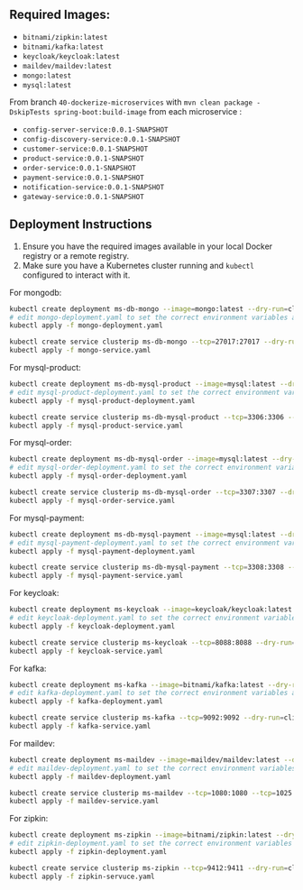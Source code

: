 ## Required Images:

- `bitnami/zipkin:latest`
- `bitnami/kafka:latest`
- `keycloak/keycloak:latest`
- `maildev/maildev:latest`
- `mongo:latest`
- `mysql:latest`

From branch `40-dockerize-microservices` with `mvn clean package -DskipTests spring-boot:build-image` from each
microservice :

- `config-server-service:0.0.1-SNAPSHOT`
- `config-discovery-service:0.0.1-SNAPSHOT`
- `customer-service:0.0.1-SNAPSHOT`
- `product-service:0.0.1-SNAPSHOT`
- `order-service:0.0.1-SNAPSHOT`
- `payment-service:0.0.1-SNAPSHOT`
- `notification-service:0.0.1-SNAPSHOT`
- `gateway-service:0.0.1-SNAPSHOT`

## Deployment Instructions

1. Ensure you have the required images available in your local Docker registry or a remote registry.
2. Make sure you have a Kubernetes cluster running and `kubectl` configured to interact with it.

For mongodb:

```bash
kubectl create deployment ms-db-mongo --image=mongo:latest --dry-run=client -o yaml > mongo-deployment.yaml
# edit mongo-deployment.yaml to set the correct environment variables and other configurations
kubectl apply -f mongo-deployment.yaml

kubectl create service clusterip ms-db-mongo --tcp=27017:27017 --dry-run=client -o yaml > mongo-service.yaml
kubectl apply -f mongo-service.yaml
```

For mysql-product:

```bash
kubectl create deployment ms-db-mysql-product --image=mysql:latest --dry-run=client -o yaml > mysql-product-deployment.yaml
# edit mysql-product-deployment.yaml to set the correct environment variables and other configurations
kubectl apply -f mysql-product-deployment.yaml

kubectl create service clusterip ms-db-mysql-product --tcp=3306:3306 --dry-run=client -o yaml > mysql-product-service.yaml
kubectl apply -f mysql-product-service.yaml
```

For mysql-order:

```bash
kubectl create deployment ms-db-mysql-order --image=mysql:latest --dry-run=client -o yaml > mysql-order-deployment.yaml
# edit mysql-order-deployment.yaml to set the correct environment variables and other configurations
kubectl apply -f mysql-order-deployment.yaml

kubectl create service clusterip ms-db-mysql-order --tcp=3307:3307 --dry-run=client -o yaml > mysql-order-service.yaml
kubectl apply -f mysql-order-service.yaml
```

For mysql-payment:

```bash
kubectl create deployment ms-db-mysql-payment --image=mysql:latest --dry-run=client -o yaml > mysql-payment-deployment.yaml
# edit mysql-payment-deployment.yaml to set the correct environment variables and other configurations
kubectl apply -f mysql-payment-deployment.yaml

kubectl create service clusterip ms-db-mysql-payment --tcp=3308:3308 --dry-run=client -o yaml > mysql-payment-service.yaml
kubectl apply -f mysql-payment-service.yaml
```

For keycloak:

```bash
kubectl create deployment ms-keycloak --image=keycloak/keycloak:latest --dry-run=client -o yaml > keycloak-deployment.yaml
# edit keycloak-deployment.yaml to set the correct environment variables and other configurations
kubectl apply -f keycloak-deployment.yaml

kubectl create service clusterip ms-keycloak --tcp=8088:8088 --dry-run=client -o yaml > keycloak-service.yaml
kubectl apply -f keycloak-service.yaml
```

For kafka:

```bash
kubectl create deployment ms-kafka --image=bitnami/kafka:latest --dry-run=client -o yaml > kafka-deployment.yaml
# edit kafka-deployment.yaml to set the correct environment variables and other configurations
kubectl apply -f kafka-deployment.yaml

kubectl create service clusterip ms-kafka --tcp=9092:9092 --dry-run=client -o yaml > kafka-service.yaml
kubectl apply -f kafka-service.yaml
```

For maildev:

```bash
kubectl create deployment ms-maildev --image=maildev/maildev:latest --dry-run=client -o yaml > maildev-deployment.yaml
# edit maildev-deployment.yaml to set the correct environment variables and other configurations
kubectl apply -f maildev-deployment.yaml

kubectl create service clusterip ms-maildev --tcp=1080:1080 --tcp=1025:1025 --dry-run=client -o yaml > maildev-service.yaml
kubectl apply -f maildev-service.yaml
```

For zipkin:

```bash
kubectl create deployment ms-zipkin --image=bitnami/zipkin:latest --dry-run=client -o yaml > zipkin-deployment.yaml
# edit zipkin-deployment.yaml to set the correct environment variables  and other configurations
kubectl apply -f zipkin-deployment.yaml

kubectl create service clusterip ms-zipkin --tcp=9412:9411 --dry-run=client -o yaml > zipkin-service.yaml
kubectl apply -f zipkin-servuce.yaml
```


